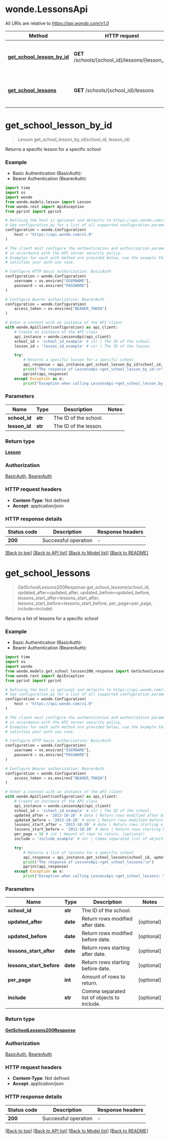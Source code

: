 # wonde.LessonsApi

All URIs are relative to *https://api.wonde.com/v1.0*

Method | HTTP request | Description
------------- | ------------- | -------------
[**get_school_lesson_by_id**](LessonsApi.md#get_school_lesson_by_id) | **GET** /schools/{school_id}/lessons/{lesson_id} | Returns a specific lesson for a specific school
[**get_school_lessons**](LessonsApi.md#get_school_lessons) | **GET** /schools/{school_id}/lessons | Returns a list of lessons for a specific school


# **get_school_lesson_by_id**
> Lesson get_school_lesson_by_id(school_id, lesson_id)

Returns a specific lesson for a specific school

### Example

* Basic Authentication (BasicAuth):
* Bearer Authentication (BearerAuth):
```python
import time
import os
import wonde
from wonde.models.lesson import Lesson
from wonde.rest import ApiException
from pprint import pprint

# Defining the host is optional and defaults to https://api.wonde.com/v1.0
# See configuration.py for a list of all supported configuration parameters.
configuration = wonde.Configuration(
    host = "https://api.wonde.com/v1.0"
)

# The client must configure the authentication and authorization parameters
# in accordance with the API server security policy.
# Examples for each auth method are provided below, use the example that
# satisfies your auth use case.

# Configure HTTP basic authorization: BasicAuth
configuration = wonde.Configuration(
    username = os.environ["USERNAME"],
    password = os.environ["PASSWORD"]
)

# Configure Bearer authorization: BearerAuth
configuration = wonde.Configuration(
    access_token = os.environ["BEARER_TOKEN"]
)

# Enter a context with an instance of the API client
with wonde.ApiClient(configuration) as api_client:
    # Create an instance of the API class
    api_instance = wonde.LessonsApi(api_client)
    school_id = 'school_id_example' # str | The ID of the school.
    lesson_id = 'lesson_id_example' # str | The ID of the lesson.

    try:
        # Returns a specific lesson for a specific school
        api_response = api_instance.get_school_lesson_by_id(school_id, lesson_id)
        print("The response of LessonsApi->get_school_lesson_by_id:\n")
        pprint(api_response)
    except Exception as e:
        print("Exception when calling LessonsApi->get_school_lesson_by_id: %s\n" % e)
```


### Parameters

Name | Type | Description  | Notes
------------- | ------------- | ------------- | -------------
 **school_id** | **str**| The ID of the school. | 
 **lesson_id** | **str**| The ID of the lesson. | 

### Return type

[**Lesson**](Lesson.md)

### Authorization

[BasicAuth](../README.md#BasicAuth), [BearerAuth](../README.md#BearerAuth)

### HTTP request headers

 - **Content-Type**: Not defined
 - **Accept**: application/json

### HTTP response details
| Status code | Description | Response headers |
|-------------|-------------|------------------|
**200** | Successful operation |  -  |

[[Back to top]](#) [[Back to API list]](../README.md#documentation-for-api-endpoints) [[Back to Model list]](../README.md#documentation-for-models) [[Back to README]](../README.md)

# **get_school_lessons**
> GetSchoolLessons200Response get_school_lessons(school_id, updated_after=updated_after, updated_before=updated_before, lessons_start_after=lessons_start_after, lessons_start_before=lessons_start_before, per_page=per_page, include=include)

Returns a list of lessons for a specific school

### Example

* Basic Authentication (BasicAuth):
* Bearer Authentication (BearerAuth):
```python
import time
import os
import wonde
from wonde.models.get_school_lessons200_response import GetSchoolLessons200Response
from wonde.rest import ApiException
from pprint import pprint

# Defining the host is optional and defaults to https://api.wonde.com/v1.0
# See configuration.py for a list of all supported configuration parameters.
configuration = wonde.Configuration(
    host = "https://api.wonde.com/v1.0"
)

# The client must configure the authentication and authorization parameters
# in accordance with the API server security policy.
# Examples for each auth method are provided below, use the example that
# satisfies your auth use case.

# Configure HTTP basic authorization: BasicAuth
configuration = wonde.Configuration(
    username = os.environ["USERNAME"],
    password = os.environ["PASSWORD"]
)

# Configure Bearer authorization: BearerAuth
configuration = wonde.Configuration(
    access_token = os.environ["BEARER_TOKEN"]
)

# Enter a context with an instance of the API client
with wonde.ApiClient(configuration) as api_client:
    # Create an instance of the API class
    api_instance = wonde.LessonsApi(api_client)
    school_id = 'school_id_example' # str | The ID of the school.
    updated_after = '2013-10-20' # date | Return rows modified after date. (optional)
    updated_before = '2013-10-20' # date | Return rows modified before date. (optional)
    lessons_start_after = '2013-10-20' # date | Return rows starting after date. (optional)
    lessons_start_before = '2013-10-20' # date | Return rows starting before date. (optional)
    per_page = 56 # int | Amount of rows to return. (optional)
    include = 'include_example' # str | Comma separated list of objects to include. (optional)

    try:
        # Returns a list of lessons for a specific school
        api_response = api_instance.get_school_lessons(school_id, updated_after=updated_after, updated_before=updated_before, lessons_start_after=lessons_start_after, lessons_start_before=lessons_start_before, per_page=per_page, include=include)
        print("The response of LessonsApi->get_school_lessons:\n")
        pprint(api_response)
    except Exception as e:
        print("Exception when calling LessonsApi->get_school_lessons: %s\n" % e)
```


### Parameters

Name | Type | Description  | Notes
------------- | ------------- | ------------- | -------------
 **school_id** | **str**| The ID of the school. | 
 **updated_after** | **date**| Return rows modified after date. | [optional] 
 **updated_before** | **date**| Return rows modified before date. | [optional] 
 **lessons_start_after** | **date**| Return rows starting after date. | [optional] 
 **lessons_start_before** | **date**| Return rows starting before date. | [optional] 
 **per_page** | **int**| Amount of rows to return. | [optional] 
 **include** | **str**| Comma separated list of objects to include. | [optional] 

### Return type

[**GetSchoolLessons200Response**](GetSchoolLessons200Response.md)

### Authorization

[BasicAuth](../README.md#BasicAuth), [BearerAuth](../README.md#BearerAuth)

### HTTP request headers

 - **Content-Type**: Not defined
 - **Accept**: application/json

### HTTP response details
| Status code | Description | Response headers |
|-------------|-------------|------------------|
**200** | Successful operation |  -  |

[[Back to top]](#) [[Back to API list]](../README.md#documentation-for-api-endpoints) [[Back to Model list]](../README.md#documentation-for-models) [[Back to README]](../README.md)

